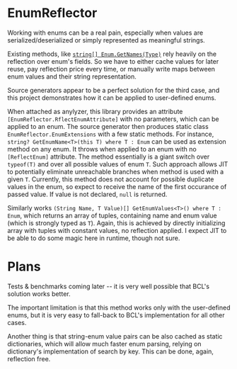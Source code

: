 # EnumReflector
Working with enums can be a real pain, especially when values are serialized/deserialized or simply represented as meaningful strings.

Existing methods, like [`string[] Enum.GetNames(Type)`](https://docs.microsoft.com/en-us/dotnet/api/system.enum.getnames?view=netcore-3.1) rely heavily on the reflection over enum's fields.
So we have to either cache values for later reuse, pay reflection price every time, or manually write maps between enum values and their string representation.

Source generators appear to be a perfect solution for the third case, and this project demonstrates how it can be applied to user-defined enums.

When attached as anylyzer, this library provides an attribute `[EnumReflector.RflectEnumAttribute]` with no parameters, which can be applied to an enum.
The source generator then produces static class `EnumReflector.EnumExtensions` with a few static methods.
For instance, `string? GetEnumName<T>(this T) where T : Enum` can be used as extension method on any enum. It throws when applied to an enum with no `[ReflectEnum]` attribute.
The method essentially is a giant switch over `typeof(T)` and over all possible values of enum `T`. 
Such approach allows JIT to potentially eliminate unreachable branches when method is used with a given `T`.
Currently, this method does not account for possible duplicate values in the enum, so expect to receive the name of the first occurance of passed value.
If value is not declared, `null` is returned.

Similarly works `(String Name, T Value)[] GetEnumValues<T>() where T : Enum`, which returns an array of tuples, containing name and enum value (which is strongly typed as `T`).
Again, this is achieved by directly initializing array with tuples with constant values, no reflection applied.
I expect JIT to be able to do some magic here in runtime, though not sure.

# Plans
Tests & benchmarks coming later -- it is very well possible that BCL's solution works better.

The important limitation is that this method works only with the user-defined enums, but it is very easy to fall-back to BCL's implementation for all other cases.

Another thing is that string-enum value pairs can be also cached as static dictionaries, which will allow much faster enum parsing, relying on dictionary's implementation of search by key.
This can be done, again, reflection free.
